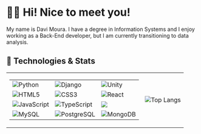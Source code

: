 # 👋🏼 Hi! Nice to meet you!

My name is Davi Moura. I have a degree in Information Systems and I enjoy working as a Back-End developer, but I am currently transitioning to data analysis.

## 🚀 Technologies & Stats

<table>
  <tr>
    <td>
      <table>
        <tr>
          <td><img src="https://img.shields.io/badge/Python-14354C?style=for-the-badge&logo=python&logoColor=white" alt="Python" /></td>
          <td><img src="https://img.shields.io/badge/Django-092E20?style=for-the-badge&logo=django&logoColor=white" alt="Django" /></td>
          <td><img src="https://img.shields.io/badge/Unity-100000?style=for-the-badge&logo=unity&logoColor=white" alt="Unity" /></td>
        </tr>
        <tr>
          <td><img src="https://img.shields.io/badge/HTML5-E34F26?style=for-the-badge&logo=html5&logoColor=white" alt="HTML5" /></td>
          <td><img src="https://img.shields.io/badge/CSS3-1572B6?style=for-the-badge&logo=css3&logoColor=white" alt="CSS3" /></td>
          <td><img src="https://img.shields.io/badge/React-20232A?style=for-the-badge&logo=react&logoColor=61DAFB" alt="React" /></td>
        </tr>
        <tr>
          <td><img src="https://img.shields.io/badge/JavaScript-F7DF1E?style=for-the-badge&logo=javascript&logoColor=black" alt="JavaScript" /></td>
          <td><img src="https://img.shields.io/badge/TypeScript-007ACC?style=for-the-badge&logo=typescript&logoColor=white" alt="TypeScript" /></td>
          <td><img src="https://img.shields.io/badge/Node.js-43853D?style=for-the-badge&logo=node.js&logoColor=white" /></td>
        </tr>
        <tr>
          <td><img src="https://img.shields.io/badge/MySQL-005C84?style=for-the-badge&logo=mysql&logoColor=white" alt="MySQL" /></td>
          <td><img src="https://img.shields.io/badge/PostgreSQL-316192?style=for-the-badge&logo=postgresql&logoColor=white" alt="PostgreSQL" /></td>
          <td><img src="https://img.shields.io/badge/MongoDB-4EA94B?style=for-the-badge&logo=mongodb&logoColor=white" alt="MongoDB" /></td>
        </tr>
      </table>
    </td>
    <td>
      <img src="https://github-readme-stats.vercel.app/api/top-langs/?username=ForeverIzi&layout=donut&theme=holi" alt="Top Langs" />
    </td>
  </tr>
</table>
